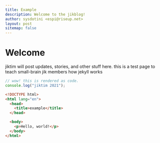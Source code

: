 ```yaml
---
title: Example
description: Welcome to the jikblog!
author: sysdotini <espi@riseup.net>
layout: post
sitemap: false
---
```


# Welcome

jiktim will post updates, stories, and other stuff here. this is a test page to teach small-brain jik members how jekyll works


```ts
// wow! this is rendered as code.
console.log("jiktim 2021");
```

```html
<!DOCTYPE html>
<html lang="en">
  <head>
    <title>example</title>
  </head>

  <body>
    <p>Hello, world!</p>
  </body>
</html>
```
